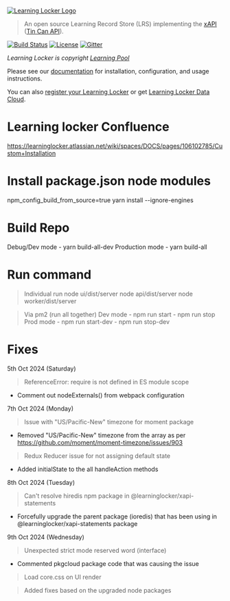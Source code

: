 [![Learning Locker Logo](https://i.imgur.com/hP1yFKL.png)](http://learninglocker.net)
> An open source Learning Record Store (LRS) implementing the [xAPI](https://github.com/adlnet/xAPI-Spec/blob/master/xAPI.md) ([Tin Can API](http://tincanapi.com/)).

[![Build Status](https://travis-ci.org/LearningLocker/learninglocker.svg?branch=master)](https://travis-ci.org/LearningLocker/learninglocker)
[![License](https://poser.pugx.org/learninglocker/learninglocker/license.svg)](http://opensource.org/licenses/GPL-3.0)
[![Gitter](https://badges.gitter.im/Join%20Chat.svg)](https://gitter.im/LearningLocker/learninglocker?utm_source=badge&utm_medium=badge&utm_campaign=pr-badge&utm_content=badge)

*Learning Locker is copyright [Learning Pool](https://learningpool.com/)*

Please see our [documentation](http://docs.learninglocker.net) for installation, configuration, and usage instructions.

You can also [register your Learning Locker](https://learningpool.com/register-locker) or get [Learning Locker Data Cloud](https://learningpool.com/solutions/learning-record-store-learning-locker).

# Learning locker Confluence 
https://learninglocker.atlassian.net/wiki/spaces/DOCS/pages/106102785/Custom+Installation

# Install package.json node modules
npm_config_build_from_source=true yarn install --ignore-engines

# Build Repo
Debug/Dev mode - yarn build-all-dev
Production mode - yarn build-all

# Run command
> Individual run
  node ui/dist/server
  node api/dist/server
  node worker/dist/server

> Via pm2 (run all together)
  Dev mode 
    - npm run start
    - npm run stop
  Prod mode 
    - npm run start-dev
    - npm run stop-dev

# Fixes

5th Oct 2024 (Saturday)
> ReferenceError: require is not defined in ES module scope
  - Comment out nodeExternals() from webpack configuration

7th Oct 2024 (Monday)
> Issue with "US/Pacific-New" timezone for moment package
  - Removed "US/Pacific-New" timezone from the array as per https://github.com/moment/moment-timezone/issues/903

> Redux Reducer issue for not assigning default state
  - Added initialState to the all handleAction methods

8th Oct 2024 (Tuesday)
> Can't resolve hiredis npm package in @learninglocker/xapi-statements
  - Forcefully upgrade the parent package (ioredis) that has been using in @learninglocker/xapi-statements package

9th Oct 2024 (Wednesday)
> Unexpected strict mode reserved word (interface)
  - Commented pkgcloud package code that was causing the issue

> Load core.css on UI render

> Added fixes based on the upgraded node packages